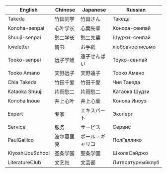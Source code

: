 |English|Chinese|Japanese|Russian|
|---|---|---|---|
|Takeda|竹田同学|竹田さん|Такеда|
|Konoha-senpai|心叶学长|心葉先輩|Коноха-сенпай|
|Shuuji-senpai|愁二学长|愁二先輩|Шуджи-сенпай|
|loveletter|情书|お手紙|любовноеписьмо|
|Tooko-senpai|远子学姐|遠子せんぱい|Тоуко-сенпай|
| Tooko Amano        | 天野远子          | 天野遠子               | Тооко Амано             |
| Chia Takeda        | 竹田千爱          | 竹田千愛               | Чия Такеда              |
| Kataoka Shuuji     | 片岡愁二          | 片岡愁二               | Катаока Шудзи           |
| Konoha Inoue       | 井上心叶          | 井上心葉               | Коноха Иноуэ            |
| Expert             | 专家              | エキスパート            | Эксперт                 |
| Service            | 服务              | サービス               | Сервис                  |
|PaulGallico|波尔葛里克|ポール＝ギャリコ|ПолГаллико|
|KiyoshiJouSchool|圣条学园|聖条学園|ШколаСэйджо|
|LiteratureClub|文艺社|文芸部|Литературныйклуб|